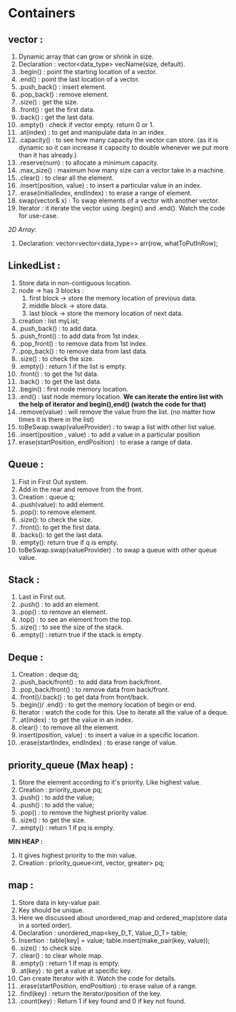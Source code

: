# Containers

## vector :

1. Dynamic array that can grow or shrink in size.
2. Declaration : vector<data_type> vecName(size, default).
3. .begin() : point the starting location of a vector.
4. .end() : point the last location of a vector.
5. .push_back() : insert element.
6. .pop_back() : remove element.
7. .size() : get the size.
8. .front() : get the first data.
9. .back() : get the last data.
10. .empty() : check if vector empty. return 0 or 1.
11. .at(index) : to get and manipulate data in an index.
12. .capacity() : to see how many capacity the vector can store. (as it is dynamic so it can increase it capacity to double whenever we put more than it has already.)
13. .reserve(num) : to allocate a minimum capacity.
14. .max_size() : maximum how many size can a vector take in a machine.
15. .clear() : to clear all the element.
16. .insert(position, value) : to insert a particular value in an index.
17. .erase(initialIndex, endIndex) : to erase a range of element.
18. swap(vector& x) : To swap elements of a vector with another vector.
19. Iterator : it iterate the vector using .begin() and .end(). Watch the code for use-case.

_2D Array:_

1.  Declaration: vector<vector<data_type>> arr(row, whatToPutInRow);

## LinkedList :

1. Store data in non-contiguous location.
2. node -> has 3 blocks :
   1. first block -> store the memory location of previous data.
   2. middle block -> store data.
   3. last block -> store the memory location of next data.
3. creation : list<int> myList;
4. .push_back() : to add data.
5. .push_front() : to add data from 1st index.
6. .pop_front() : to remove data from 1st index.
7. .pop_back() : to remove data from last data.
8. .size() : to check the size.
9. .empty() : return 1 if the list is empty.
10. .front() : to get the 1st data.
11. .back() : to get the last data.
12. .begin() : first node memory location.
13. .end() : last node memory location.
    **We can iterate the entire list with the help of iterator and begin(),end() (watch the code for that)**
14. .remove(value) : will remove the value from the list. (no matter how times it is there in the list)
15. toBeSwap.swap(valueProvider) : to swap a list with other list value.
16. .insert(position , value) : to add a value in a particular position
17. erase(startPosition, endPosition) : to erase a range of data.

## Queue :

1. Fist in First Out system.
2. Add in the rear and remove from the front.
3. Creation : queue<int> q;
4. .push(value): to add element.
5. .pop(): to remove element.
6. .size(): to check the size.
7. .front(): to get the first data.
8. .backs(): to get the last data.
9. .empty(): return true if q is empty.
10. toBeSwap.swap(valueProvider) : to swap a queue with other queue value.

## Stack :

1. Last in First out.
2. .push() : to add an element.
3. .pop() : to remove an element.
4. .top() : to see an element from the top.
5. .size() : to see the size of the stack.
6. .empty() : return true if the stack is empty.

## Deque :

1. Creation : deque<int> dq;
2. .push_back/front() : to add data from back/front.
3. .pop_back/front() : to remove data from back/front.
4. .front()/.back() : to get data from front/back.
5. .begin()/ .end() : to get the memory location of begin or end.
6. Iterator : watch the code for this. Use to iterate all the value of a deque.
7. .at(index) : to get the value in an index.
8. clear() : to remove all the element.
9. insert(position, value) : to insert a value in a specific location.
10. .erase(startIndex, endIndex) : to erase range of value.

## priority_queue (Max heap) :

1. Store the element according to it's priority. Like highest value.
2. Creation : priority_queue<int> pq;
3. .push() : to add the value;
4. .push() : to add the value;
5. .pop() : to remove the highest priority value.
6. .size() : to get the size.
7. .empty() : return 1 if pq is empty.

**MIN HEAP :**

1. It gives highest priority to the min value.
2. Creation : priority_queue<int, vector<int>, greater<int>> pq;

## map :

1. Store data in key-value pair.
2. Key should be unique.
3. Here we discussed about unordered_map and ordered_map(store data in a sorted order).
4. Declaration : unordered_map<key_D_T, Value_D_T> table;
5. Insertion : table[key] = value;
   table.insert(make_pair(key, value));
6. .size() : to check size.
7. .clear() : to clear whole map.
8. .empty() : return 1 if map is empty.
9. .at(key) : to get a value at specific key.
10. Can create Iterator with it. Watch the code for details.
11. .erase(startPosition, endPosition) : to erase value of a range.
12. .find(key) : return the iterator/position of the key.
13. .count(key) : Return 1 if key found and 0 if key not found.

